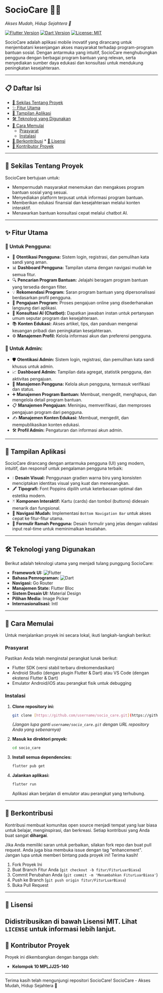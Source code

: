 # SocioCare 📱✨
_Akses Mudah, Hidup Sejahtera 🌱_

[![Flutter Version](https://img.shields.io/badge/Flutter-LATEST-blue.svg?style=for-the-badge&logo=flutter)](https://flutter.dev)
[![Dart Version](https://img.shields.io/badge/Dart-LATEST-blue.svg?style=for-the-badge&logo=dart)](https://dart.dev)
[![License: MIT](https://img.shields.io/badge/License-MIT-yellow.svg?style=for-the-badge)](https://opensource.org/licenses/MIT) 

SocioCare adalah aplikasi mobile inovatif yang dirancang untuk menjembatani kesenjangan akses masyarakat terhadap program-program bantuan sosial. Dengan antarmuka yang intuitif, SocioCare menghubungkan pengguna dengan berbagai program bantuan yang relevan, serta menyediakan sumber daya edukasi dan konsultasi untuk mendukung peningkatan kesejahteraan.

---

## 📋 Daftar Isi
* [🌟 Sekilas Tentang Proyek](#-sekilas-tentang-proyek)
* [✨ Fitur Utama](#-fitur-utama)
* [🎨 Tampilan Aplikasi](#-tampilan-aplikasi)
* [🛠️ Teknologi yang Digunakan](#️-teknologi-yang-digunakan)
* [🚀 Cara Memulai](#-cara-memulai)
  * [Prasyarat](#prasyarat)
  * [Instalasi](#instalasi)
* [🤝 Berkontribusi](#-berkontribusi) * [📜 Lisensi](#-lisensi)
* [👥 Kontributor Proyek](#-kontributor-proyek)

---

## 🌟 Sekilas Tentang Proyek

SocioCare bertujuan untuk:
* Mempermudah masyarakat menemukan dan mengakses program bantuan sosial yang sesuai.
* Menyediakan platform terpusat untuk informasi program bantuan.
* Memberikan edukasi finansial dan kesejahteraan melalui konten interaktif.
* Menawarkan bantuan konsultasi cepat melalui chatbot AI.

---

## ✨ Fitur Utama

### 👤 Untuk Pengguna:
* 🔐 **Otentikasi Pengguna:** Sistem login, registrasi, dan pemulihan kata sandi yang aman.
* 📊 **Dashboard Pengguna:** Tampilan utama dengan navigasi mudah ke semua fitur.
* 🔍 **Pencarian Program Bantuan:** Jelajahi beragam program bantuan yang tersedia dengan filter.
* 💡 **Rekomendasi Program:** Saran program bantuan yang dipersonalisasi berdasarkan profil pengguna.
* 📝 **Pengajuan Program:** Proses pengajuan online yang disederhanakan langsung dari aplikasi.
* 🤖 **Konsultasi AI (Chatbot):** Dapatkan jawaban instan untuk pertanyaan umum seputar program dan kesejahteraan.
* 📚 **Konten Edukasi:** Akses artikel, tips, dan panduan mengenai keuangan pribadi dan peningkatan kesejahteraan.
* ⚙️ **Manajemen Profil:** Kelola informasi akun dan preferensi pengguna.

### 👑 Untuk Admin:
* 🛡️ **Otentikasi Admin:** Sistem login, registrasi, dan pemulihan kata sandi khusus untuk admin.
* 📈 **Dashboard Admin:** Tampilan data agregat, statistik pengguna, dan aktivitas pengajuan.
* 👤 **Manajemen Pengguna:** Kelola akun pengguna, termasuk verifikasi dan status.
* ➕ **Manajemen Program Bantuan:** Membuat, mengedit, menghapus, dan mengelola detail program bantuan.
* 📋 **Manajemen Pengajuan:** Meninjau, memverifikasi, dan memproses pengajuan program dari pengguna.
* ✍️ **Manajemen Konten Edukasi:** Membuat, mengedit, dan mempublikasikan konten edukasi.
* 🛠️ **Profil Admin:** Pengaturan dan informasi akun admin.

---

## 🎨 Tampilan Aplikasi

SocioCare dirancang dengan antarmuka pengguna (UI) yang modern, intuitif, dan responsif untuk pengalaman pengguna terbaik:
* 💧 **Desain Visual:** Penggunaan gradien warna biru yang konsisten menciptakan identitas visual yang kuat dan menenangkan.
* 🖋️ **Tipografi:** Font Poppins dipilih untuk keterbacaan optimal dan estetika modern.
* 🃏 **Komponen Interaktif:** Kartu (cards) dan tombol (buttons) didesain menarik dan fungsional.
* 🧭 **Navigasi Mudah:** Implementasi `Bottom Navigation Bar` untuk akses cepat ke fitur-fitur utama.
* 📝 **Formulir Ramah Pengguna:** Desain formulir yang jelas dengan validasi input real-time untuk meminimalkan kesalahan.

---

## 🛠️ Teknologi yang Digunakan

Berikut adalah teknologi utama yang menjadi tulang punggung SocioCare:
* **Framework UI:** ![Flutter](https://img.shields.io/badge/Flutter-%2302569B.svg?style=flat-square&logo=Flutter&logoColor=white)
* **Bahasa Pemrograman:** ![Dart](https://img.shields.io/badge/Dart-%230175C2.svg?style=flat-square&logo=Dart&logoColor=white)
* **Navigasi:** Go Router
* **Manajemen State:** Flutter Bloc
* **Sistem Desain UI:** Material Design
* **Pilihan Media:** Image Picker
* **Internasionalisasi:** Intl

---

## 🚀 Cara Memulai

Untuk menjalankan proyek ini secara lokal, ikuti langkah-langkah berikut:

### Prasyarat
Pastikan Anda telah menginstal perangkat lunak berikut:
* Flutter SDK (versi stabil terbaru direkomendasikan)
* Android Studio (dengan plugin Flutter & Dart) atau VS Code (dengan ekstensi Flutter & Dart)
* Emulator Android/iOS atau perangkat fisik untuk debugging

### Instalasi
1.  **Clone repository ini:**
    ```bash
    git clone [https://github.com/username/socio_care.git](https://github.com/username/socio_care.git)
    ```
    _(Jangan lupa ganti `username/socio_care.git` dengan URL repository Anda yang sebenarnya)_

2.  **Masuk ke direktori proyek:**
    ```bash
    cd socio_care
    ```

3.  **Install semua dependencies:**
    ```bash
    flutter pub get
    ```

4.  **Jalankan aplikasi:**
    ```bash
    flutter run
    ```
    Aplikasi akan berjalan di emulator atau perangkat yang terhubung.

---

## 🤝 Berkontribusi

Kontribusi membuat komunitas open source menjadi tempat yang luar biasa untuk belajar, menginspirasi, dan berkreasi. Setiap kontribusi yang Anda buat sangat **dihargai**.

Jika Anda memiliki saran untuk perbaikan, silakan fork repo dan buat pull request. Anda juga bisa membuka issue dengan tag "enhancement".
Jangan lupa untuk memberi bintang pada proyek ini! Terima kasih!

1.  Fork Proyek Ini
2.  Buat Branch Fitur Anda (`git checkout -b fitur/FiturLuarBiasa`)
3.  Commit Perubahan Anda (`git commit -m 'Menambahkan FiturLuarBiasa'`)
4.  Push ke Branch (`git push origin fitur/FiturLuarBiasa`)
5.  Buka Pull Request

---

## 📜 Lisensi

Didistribusikan di bawah Lisensi MIT. Lihat `LICENSE` untuk informasi lebih lanjut.
---

## 👥 Kontributor Proyek

Proyek ini dikembangkan dengan bangga oleh:
* **Kelompok 10 MPLJJ25-140**

---

Terima kasih telah mengunjungi repositori SocioCare!
SocioCare - Akses Mudah, Hidup Sejahtera 🌱
